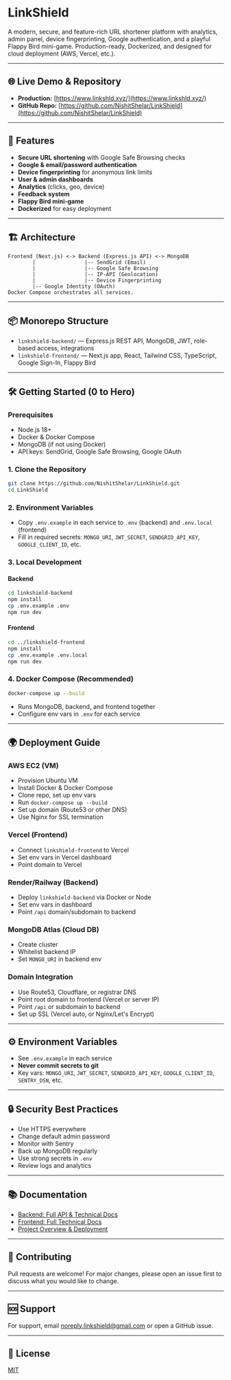 # LinkShield

A modern, secure, and feature-rich URL shortener platform with analytics, admin panel, device fingerprinting, Google authentication, and a playful Flappy Bird mini-game. Production-ready, Dockerized, and designed for cloud deployment (AWS, Vercel, etc.).

---

## 🌐 Live Demo & Repository
- **Production:** [https://www.linkshld.xyz/](https://www.linkshld.xyz/)
- **GitHub Repo:** [https://github.com/NishitShelar/LinkShield](https://github.com/NishitShelar/LinkShield)

---

## 🚀 Features
- **Secure URL shortening** with Google Safe Browsing checks
- **Google & email/password authentication**
- **Device fingerprinting** for anonymous link limits
- **User & admin dashboards**
- **Analytics** (clicks, geo, device)
- **Feedback system**
- **Flappy Bird mini-game**
- **Dockerized** for easy deployment

---

## 🏗️ Architecture

```
Frontend (Next.js) <-> Backend (Express.js API) <-> MongoDB
        |                |-- SendGrid (Email)
        |                |-- Google Safe Browsing
        |                |-- IP-API (Geolocation)
        |                |-- Device Fingerprinting
        |-- Google Identity (OAuth)
Docker Compose orchestrates all services.
```

---

## 📦 Monorepo Structure

- `linkshield-backend/` — Express.js REST API, MongoDB, JWT, role-based access, integrations
- `linkshield-frontend/` — Next.js app, React, Tailwind CSS, TypeScript, Google Sign-In, Flappy Bird

---

## 🛠️ Getting Started (0 to Hero)

### Prerequisites
- Node.js 18+
- Docker & Docker Compose
- MongoDB (if not using Docker)
- API keys: SendGrid, Google Safe Browsing, Google OAuth

### 1. Clone the Repository
```bash
git clone https://github.com/NishitShelar/LinkShield.git
cd LinkShield
```

### 2. Environment Variables
- Copy `.env.example` in each service to `.env` (backend) and `.env.local` (frontend)
- Fill in required secrets: `MONGO_URI`, `JWT_SECRET`, `SENDGRID_API_KEY`, `GOOGLE_CLIENT_ID`, etc.

### 3. Local Development
#### Backend
```bash
cd linkshield-backend
npm install
cp .env.example .env
npm run dev
```
#### Frontend
```bash
cd ../linkshield-frontend
npm install
cp .env.example .env.local
npm run dev
```

### 4. Docker Compose (Recommended)
```bash
docker-compose up --build
```
- Runs MongoDB, backend, and frontend together
- Configure env vars in `.env` for each service

---

## 🌍 Deployment Guide

### AWS EC2 (VM)
- Provision Ubuntu VM
- Install Docker & Docker Compose
- Clone repo, set up env vars
- Run `docker-compose up --build`
- Set up domain (Route53 or other DNS)
- Use Nginx for SSL termination

### Vercel (Frontend)
- Connect `linkshield-frontend` to Vercel
- Set env vars in Vercel dashboard
- Point domain to Vercel

### Render/Railway (Backend)
- Deploy `linkshield-backend` via Docker or Node
- Set env vars in dashboard
- Point `/api` domain/subdomain to backend

### MongoDB Atlas (Cloud DB)
- Create cluster
- Whitelist backend IP
- Set `MONGO_URI` in backend env

### Domain Integration
- Use Route53, Cloudflare, or registrar DNS
- Point root domain to frontend (Vercel or server IP)
- Point `/api` or subdomain to backend
- Set up SSL (Vercel auto, or Nginx/Let's Encrypt)

---

## ⚙️ Environment Variables
- See `.env.example` in each service
- **Never commit secrets to git**
- Key vars: `MONGO_URI`, `JWT_SECRET`, `SENDGRID_API_KEY`, `GOOGLE_CLIENT_ID`, `SENTRY_DSN`, etc.

---

## 🔒 Security Best Practices
- Use HTTPS everywhere
- Change default admin password
- Monitor with Sentry
- Back up MongoDB regularly
- Use strong secrets in `.env`
- Review logs and analytics

---

## 📚 Documentation
- [Backend: Full API & Technical Docs](./linkshield-backend/BACKEND_README_FULL.md)
- [Frontend: Full Technical Docs](./linkshield-frontend/FRONTEND_README_FULL.md)
- [Project Overview & Deployment](./PROJECT_OVERVIEW_FULL.md)

---

## 🤝 Contributing
Pull requests are welcome! For major changes, please open an issue first to discuss what you would like to change.

---

## 🆘 Support
For support, email [noreply.linkshield@gmail.com](mailto:noreply.linkshield@gmail.com) or open a GitHub issue.

---

## 📝 License
[MIT](https://github.com/NishitShelar/LinkShield/blob/main/LICENSE)
